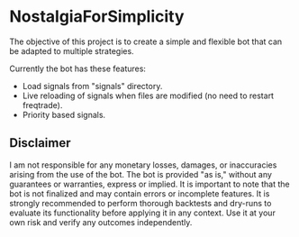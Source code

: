 # NostalgiaForSimplicity 

The objective of this project is to create a simple and flexible bot that can be adapted to multiple strategies. 

Currently the bot has these features:

- Load signals from "signals" directory.
- Live reloading of signals when files are modified (no need to restart freqtrade).
- Priority based signals.


## Disclaimer 

I am not responsible for any monetary losses, damages, or inaccuracies arising from the use of the bot. The bot is provided "as is," without any guarantees or warranties, express or implied. It is important to note that the bot is not finalized and may contain errors or incomplete features. It is strongly recommended to perform thorough backtests and dry-runs to evaluate its functionality before applying it in any context. Use it at your own risk and verify any outcomes independently.

 

